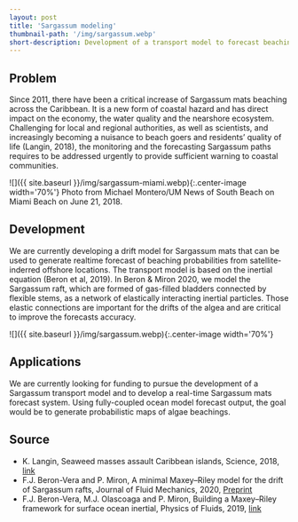 ```yaml
---
layout: post
title: 'Sargassum modeling'
thumbnail-path: '/img/sargassum.webp'
short-description: Development of a transport model to forecast beaching of Sargassum mats and help local authorities.
---
```


## Problem
Since 2011, there have been a critical increase of Sargassum mats beaching across the Caribbean. It is a new form of coastal hazard and has direct impact on the economy, the water quality and the nearshore ecosystem. Challenging for local and regional authorities, as well as scientists, and increasingly becoming a nuisance to beach goers and residents’ quality of life (Langin, 2018), the monitoring and the forecasting Sargassum paths requires to be addressed urgently to provide sufficient warning to coastal communities.

![]({{ site.baseurl }}/img/sargassum-miami.webp){:.center-image width='70%'}
Photo from Michael Montero/UM News of South Beach on Miami Beach on June 21, 2018.

## Development
We are currently developing a drift model for Sargassum mats that can be used to generate realtime forecast of beaching probabilities from satellite-inderred offshore locations. The transport model is based on the inertial equation (Beron et al, 2019). In Beron & Miron 2020, we model the Sargassum raft, which are formed of gas-filled bladders connected by flexible stems, as a network of elastically interacting inertial particles. Those elastic connections are important for the drifts of the algea and are critical to improve the forecasts accuracy.

![]({{ site.baseurl }}/img/sargassum.webp){:.center-image width='70%'}

## Applications
We are currently looking for funding to pursue the development of a Sargassum transport model and to develop a real-time Sargassum mats forecast system. Using fully-coupled ocean model forecast output, the goal would be to generate probabilistic maps of algae beachings.

## Source
- K. Langin, Seaweed masses assault Caribbean islands, Science, 2018, [link](https://science.sciencemag.org/content/360/6394/1157.summary)
- F.J. Beron-Vera and P. Miron, A minimal Maxey–Riley model for the drift of Sargassum rafts, Journal of Fluid Mechanics, 2020, [Preprint](https://arxiv.org/abs/2003.03339)
- F.J. Beron-Vera, M.J. Olascoaga and P. Miron, Building a Maxey–Riley framework for surface ocean inertial, Physics of Fluids, 2019, [link](https://aip.scitation.org/doi/10.1063/1.5110731)
